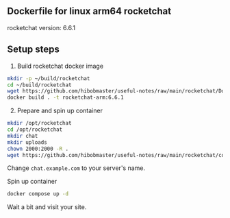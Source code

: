 ## Dockerfile for linux arm64 rocketchat
rocketchat version: 6.6.1

## Setup steps
1. Build rocketchat docker image
```sh
mkdir -p ~/build/rocketchat
cd ~/build/rocketchat
wget https://github.com/hibobmaster/useful-notes/raw/main/rocketchat/Dockerfile
docker build . -t rocketchat-arm:6.6.1
```

2. Prepare and spin up container
```sh
mkdir /opt/rocketchat
cd /opt/rocketchat
mkdir chat
mkdir uploads
chown 2000:2000 -R . 
wget https://github.com/hibobmaster/useful-notes/raw/main/rocketchat/compose.yaml
```
Change `chat.example.com` to your server's name.

Spin up container
```sh
docker compose up -d
```
Wait a bit and visit your site.